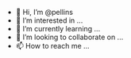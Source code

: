 - 👋 Hi, I’m @pellins
- 👀 I’m interested in ...
- 🌱 I’m currently learning ...
- 💞️ I’m looking to collaborate on ...
- 📫 How to reach me ...

<!---
pellins/pellins is a ✨ special ✨ repository because its `README.md` (this file) appears on your GitHub profile.
You can click the Preview link to take a look at your changes.
--->
